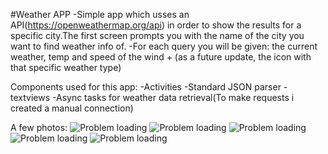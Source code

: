 #Weather APP
-Simple app which usses an API(https://openweathermap.org/api) in order to show the results for a specific city.The first
screen prompts you with the name of the city you want to find weather info of.
-For each query you will be given: the current weather, temp and speed of the wind + (as a future update, the icon with that specific weather type)


Components used for this app:
-Activities
-Standard JSON parser
-textviews 
-Async tasks for weather data retrieval(To make requests i created a manual connection)

A few photos:
![Problem loading](https://github.com/raizen4/AndroidProgramming/blob/master/Weather_app/Screen%20Shot%202016-10-24%20at%2010.15.12.png)
![Problem loading](https://github.com/raizen4/AndroidProgramming/blob/master/Weather_app/Screen%20Shot%202016-10-24%20at%2010.15.47.png)
![Problem loading](https://github.com/raizen4/AndroidProgramming/blob/master/Weather_app/Screen%20Shot%202016-10-24%20at%2010.22.05.png)
![Problem loading](https://github.com/raizen4/AndroidProgramming/blob/master/Weather_app/Screen%20Shot%202016-10-24%20at%2010.22.39.png)
![Problem loading](https://github.com/raizen4/AndroidProgramming/blob/master/Weather_app/Screen%20Shot%202016-10-24%20at%2010.22.49.png)
